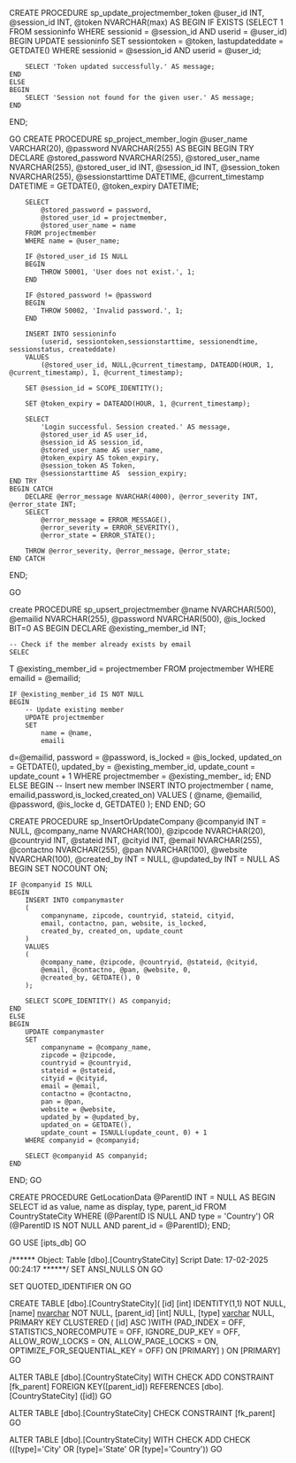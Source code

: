 CREATE PROCEDURE sp_update_projectmember_token
    @user_id INT,
    @session_id INT,
    @token NVARCHAR(max)
AS
BEGIN
    IF EXISTS (SELECT 1 FROM sessioninfo WHERE sessionid = @session_id AND userid = @user_id)
    BEGIN
        UPDATE sessioninfo
        SET sessiontoken = @token, lastupdateddate = GETDATE()
        WHERE sessionid = @session_id AND userid = @user_id;

        SELECT 'Token updated successfully.' AS message;
    END
    ELSE
    BEGIN
        SELECT 'Session not found for the given user.' AS message;
    END
END;

GO
CREATE PROCEDURE sp_project_member_login
    @user_name VARCHAR(20),
    @password NVARCHAR(255)
AS
BEGIN
    BEGIN TRY
        DECLARE @stored_password NVARCHAR(255), 
                @stored_user_name NVARCHAR(255), 
                @stored_user_id INT, 
                @session_id INT, 
                @session_token NVARCHAR(255), 
				@sessionstarttime DATETIME,
                @current_timestamp DATETIME = GETDATE(),
                @token_expiry DATETIME;

        SELECT 
            @stored_password = password, 
            @stored_user_id = projectmember,
            @stored_user_name = name
        FROM projectmember 
        WHERE name = @user_name;

        IF @stored_user_id IS NULL
        BEGIN
            THROW 50001, 'User does not exist.', 1;
        END

        IF @stored_password != @password
        BEGIN
            THROW 50002, 'Invalid password.', 1;
        END

        INSERT INTO sessioninfo 
            (userid, sessiontoken,sessionstarttime, sessionendtime, sessionstatus, createddate) 
        VALUES 
            (@stored_user_id, NULL,@current_timestamp, DATEADD(HOUR, 1, @current_timestamp), 1, @current_timestamp);

        SET @session_id = SCOPE_IDENTITY();

        SET @token_expiry = DATEADD(HOUR, 1, @current_timestamp);

        SELECT 
            'Login successful. Session created.' AS message,
            @stored_user_id AS user_id,
            @session_id AS session_id,
            @stored_user_name AS user_name,
            @token_expiry AS token_expiry,
            @session_token AS Token,
			@sessionstarttime AS  session_expiry;
    END TRY
    BEGIN CATCH
        DECLARE @error_message NVARCHAR(4000), @error_severity INT, @error_state INT;
        SELECT 
            @error_message = ERROR_MESSAGE(),
            @error_severity = ERROR_SEVERITY(),
            @error_state = ERROR_STATE();

        THROW @error_severity, @error_message, @error_state;
    END CATCH
END;

GO

create PROCEDURE sp_upsert_projectmember
    @name NVARCHAR(500),
    @emailid NVARCHAR(255),
    @password NVARCHAR(500),
    @is_locked BIT=0
AS
BEGIN
    DECLARE @existing_member_id INT;
    
    -- Check if the member already exists by email
    SELEC
T @existing_member_id = projectmember
    FROM projectmember
    WHERE emailid = @emailid;
    
    IF @existing_member_id IS NOT NULL
    BEGIN
        -- Update existing member
        UPDATE projectmember
        SET
            name = @name,
			emaili
d=@emailid,
            password = @password,
            is_locked = @is_locked,
            updated_on = GETDATE(),
            updated_by = @existing_member_id,
            update_count = update_count + 1
        WHERE projectmember = @existing_member_
id;
    END
    ELSE
    BEGIN
        -- Insert new member
        INSERT INTO projectmember (
            name, emailid,password,is_locked,created_on)
        VALUES (
            @name,
            @emailid,
            @password,
            @is_locke
d,
            GETDATE()
        );
    END
END;
GO

CREATE PROCEDURE sp_InsertOrUpdateCompany
    @companyid INT = NULL, 
    @company_name NVARCHAR(100),
    @zipcode NVARCHAR(20),
    @countryid INT,
    @stateid INT,
    @cityid INT,
    @email NVARCHAR(255),
    @contactno NVARCHAR(255),
    @pan NVARCHAR(100),
    @website NVARCHAR(100),
    @created_by INT = NULL,
    @updated_by INT = NULL
AS
BEGIN
    SET NOCOUNT ON;

    IF @companyid IS NULL
    BEGIN
        INSERT INTO companymaster 
        (
            companyname, zipcode, countryid, stateid, cityid, 
            email, contactno, pan, website, is_locked, 
            created_by, created_on, update_count
        )
        VALUES 
        (
            @company_name, @zipcode, @countryid, @stateid, @cityid, 
            @email, @contactno, @pan, @website, 0, 
            @created_by, GETDATE(), 0
        );

        SELECT SCOPE_IDENTITY() AS companyid;
    END
    ELSE
    BEGIN
        UPDATE companymaster
        SET 
            companyname = @company_name,
            zipcode = @zipcode,
            countryid = @countryid,
            stateid = @stateid,
            cityid = @cityid,
            email = @email,
            contactno = @contactno,
            pan = @pan,
            website = @website,
            updated_by = @updated_by,
            updated_on = GETDATE(),
            update_count = ISNULL(update_count, 0) + 1
        WHERE companyid = @companyid;

        SELECT @companyid AS companyid;
    END
END;
GO

CREATE PROCEDURE GetLocationData
    @ParentID INT = NULL 
AS
BEGIN
    SELECT id as value, name as display, type, parent_id
    FROM CountryStateCity
    WHERE (@ParentID IS NULL AND type = 'Country') 
       OR (@ParentID IS NOT NULL AND parent_id = @ParentID); 
END;

GO
USE [ipts_db]
GO

/****** Object:  Table [dbo].[CountryStateCity]    Script Date: 17-02-2025 00:24:17 ******/
SET ANSI_NULLS ON
GO

SET QUOTED_IDENTIFIER ON
GO

CREATE TABLE [dbo].[CountryStateCity](
	[id] [int] IDENTITY(1,1) NOT NULL,
	[name] [nvarchar](100) NOT NULL,
	[parent_id] [int] NULL,
	[type] [varchar](10) NULL,
PRIMARY KEY CLUSTERED 
(
	[id] ASC
)WITH (PAD_INDEX = OFF, STATISTICS_NORECOMPUTE = OFF, IGNORE_DUP_KEY = OFF, ALLOW_ROW_LOCKS = ON, ALLOW_PAGE_LOCKS = ON, OPTIMIZE_FOR_SEQUENTIAL_KEY = OFF) ON [PRIMARY]
) ON [PRIMARY]
GO

ALTER TABLE [dbo].[CountryStateCity]  WITH CHECK ADD  CONSTRAINT [fk_parent] FOREIGN KEY([parent_id])
REFERENCES [dbo].[CountryStateCity] ([id])
GO

ALTER TABLE [dbo].[CountryStateCity] CHECK CONSTRAINT [fk_parent]
GO

ALTER TABLE [dbo].[CountryStateCity]  WITH CHECK ADD CHECK  (([type]='City' OR [type]='State' OR [type]='Country'))
GO






